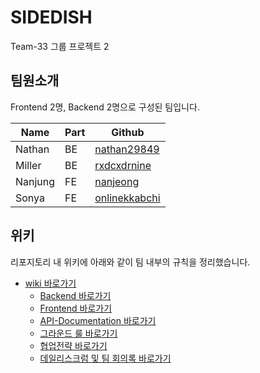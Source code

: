 # SIDEDISH 

Team-33 그룹 프로젝트 2

## 팀원소개

Frontend 2명, Backend 2명으로 구성된 팀입니다.

| Name    | Part | Github                                            |
|---------|------|---------------------------------------------------|
| Nathan  | BE   | [nathan29849](https://github.com/nathan29849)     |
| Miller  | BE   | [rxdcxdrnine](https://github.com/rxdcxdrnine)     |
| Nanjung | FE   | [nanjeong](https://github.com/nanjeong)           |
| Sonya   | FE   | [onlinekkabchi](https://github.com/onlinekkabchi) |

## 위키

리포지토리 내 위키에 아래와 같이 팀 내부의 규칙을 정리했습니다.

- [wiki 바로가기](https://github.com/nathan29849/sidedish/wiki)
	- [Backend 바로가기](https://github.com/nathan29849/sidedish/wiki/Backend)
	- [Frontend 바로가기](https://github.com/nathan29849/sidedish/wiki/Frontend)
	- [API-Documentation 바로가기](https://documenter.getpostman.com/view/17061438/Uyr7HyZR)
	- [그라운드 룰 바로가기](https://github.com/nathan29849/sidedish/wiki/%EA%B7%B8%EB%9D%BC%EC%9A%B4%EB%93%9C-%EB%A3%B0)
	- [협업전략 바로가기](https://github.com/nathan29849/sidedish/wiki/%ED%98%91%EC%97%85-%EC%A0%84%EB%9E%B5)
	- [데일리스크럼 및 팀 회의록 바로가기](https://github.com/nathan29849/sidedish/wiki/%EB%8D%B0%EC%9D%BC%EB%A6%AC-%EC%8A%A4%ED%81%AC%EB%9F%BC-%EB%B0%8F-%EC%9D%BC%EC%9D%BC-%ED%8C%80-%ED%9A%8C%EC%9D%98)


